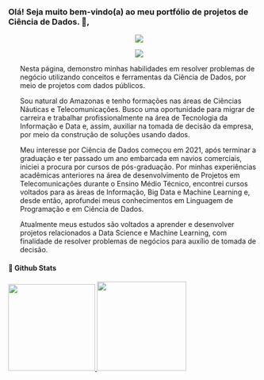 ### Olá! Seja muito bem-vindo(a) ao meu portfólio de projetos de Ciência de Dados.  👋,

<ul>
  
<div>
  <p align="center">
    <a href = "https://mimsai.github.io/mimsai/"><img src="https://img.shields.io/badge/PORTFOLIO-<green>" target="_blank"></a>
  </div>
  <div>
  <p align="center">
    <a href="https://www.linkedin.com/in/iasmim-marinho-66a60a219/" target="_blank"><img src="https://img.shields.io/badge/-LinkedIn-%230077B5?style=for-the-badge&logo=linkedin&logoColor=white" target="_blank"></a>
  </div>
  
Nesta página, demonstro minhas habilidades em resolver problemas de negócio utilizando conceitos e ferramentas da Ciência de Dados, por meio de projetos com dados públicos.

Sou natural do Amazonas e tenho formações nas áreas de Ciências Náuticas e Telecomunicações. Busco uma oportunidade para migrar de carreira e trabalhar profissionalmente na área de Tecnologia da Informação e Data e, assim, auxiliar na tomada de decisão da empresa, por meio da construção de soluções usando dados.

Meu interesse por Ciência de Dados começou em 2021, após terminar a graduação e ter passado um ano embarcada em navios comerciais, iniciei a procura por cursos de pós-graduação. Por minhas experiências acadêmicas anteriores na área de desenvolvimento de Projetos em Telecomunicações durante o Ensino Médio Técnico, encontrei cursos voltados para as àreas de Informação, Big Data e Machine Learning e, desde então, aprofundei meus conhecimentos em Linguagem de Programação e em Ciência de Dados.

Atualmente meus estudos são voltados a aprender e desenvolver projetos relacionados a Data Science e Machine Learning, com finalidade de resolver problemas de negócios para auxílio de tomada de decisão.

</ul>

#### 🧐 Github Stats

<a href="https://github.com/mimsai">
   <img height="175em" src="https://github-readme-stats.vercel.app/api/top-langs/?username=mimsai&layout=compact"/>
   <img height="180em" src="https://github-readme-stats.vercel.app/api?username=mimsai&show_icons=true&hide_border=true&&count_private=true&include_all_commits=true" />


